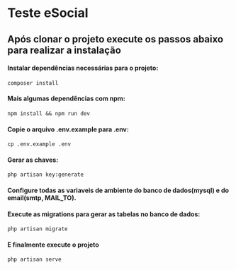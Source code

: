 # Teste eSocial

## Após clonar o projeto execute os passos abaixo para realizar a instalação

#### Instalar dependências necessárias para o projeto:
```
composer install
```

#### Mais algumas dependências com npm:
```
npm install && npm run dev
```

#### Copie o arquivo .env.example para .env:
```
cp .env.example .env
```

#### Gerar as chaves:
```
php artisan key:generate
```

#### Configure todas as variaveis de ambiente do banco de dados(mysql) e do email(smtp, MAIL_TO).


#### Execute as migrations para gerar as tabelas no banco de dados:
```
php artisan migrate
```

#### E finalmente execute o projeto
```
php artisan serve
```
